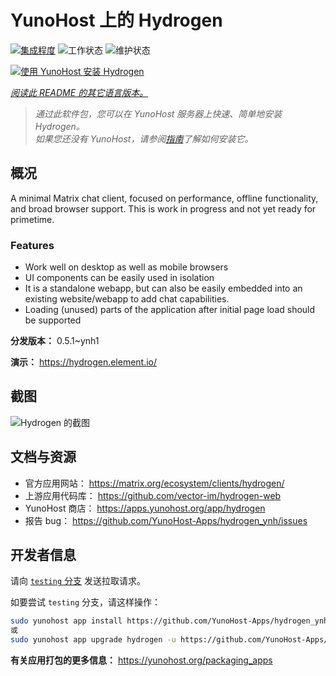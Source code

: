 <!--
注意：此 README 由 <https://github.com/YunoHost/apps/tree/master/tools/readme_generator> 自动生成
请勿手动编辑。
-->

# YunoHost 上的 Hydrogen

[![集成程度](https://dash.yunohost.org/integration/hydrogen.svg)](https://ci-apps.yunohost.org/ci/apps/hydrogen/) ![工作状态](https://ci-apps.yunohost.org/ci/badges/hydrogen.status.svg) ![维护状态](https://ci-apps.yunohost.org/ci/badges/hydrogen.maintain.svg)

[![使用 YunoHost 安装 Hydrogen](https://install-app.yunohost.org/install-with-yunohost.svg)](https://install-app.yunohost.org/?app=hydrogen)

*[阅读此 README 的其它语言版本。](./ALL_README.md)*

> *通过此软件包，您可以在 YunoHost 服务器上快速、简单地安装 Hydrogen。*  
> *如果您还没有 YunoHost，请参阅[指南](https://yunohost.org/install)了解如何安装它。*

## 概况

A minimal Matrix chat client, focused on performance, offline functionality, and broad browser support. This is work in progress and not yet ready for primetime.

### Features

- Work well on desktop as well as mobile browsers
- UI components can be easily used in isolation
- It is a standalone webapp, but can also be easily embedded into an existing website/webapp to add chat capabilities.
- Loading (unused) parts of the application after initial page load should be supported


**分发版本：** 0.5.1~ynh1

**演示：** <https://hydrogen.element.io/>

## 截图

![Hydrogen 的截图](./doc/screenshots/hydrogen-large.png)

## 文档与资源

- 官方应用网站： <https://matrix.org/ecosystem/clients/hydrogen/>
- 上游应用代码库： <https://github.com/vector-im/hydrogen-web>
- YunoHost 商店： <https://apps.yunohost.org/app/hydrogen>
- 报告 bug： <https://github.com/YunoHost-Apps/hydrogen_ynh/issues>

## 开发者信息

请向 [`testing` 分支](https://github.com/YunoHost-Apps/hydrogen_ynh/tree/testing) 发送拉取请求。

如要尝试 `testing` 分支，请这样操作：

```bash
sudo yunohost app install https://github.com/YunoHost-Apps/hydrogen_ynh/tree/testing --debug
或
sudo yunohost app upgrade hydrogen -u https://github.com/YunoHost-Apps/hydrogen_ynh/tree/testing --debug
```

**有关应用打包的更多信息：** <https://yunohost.org/packaging_apps>

